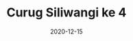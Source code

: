 ---
layout: post
title: "Curug Siliwangi ke 4"
description: "Curug Siliwangi ke 4 description"
location: 'Bandung Selatan'
province: 'Jawa Barat'
mdpl: ~1900
picture: '/images/adventure/rinjani/20210529_103137.jpg'
hikingdate: 'november 2020'
nfi: false
date: 2020-12-15
summit: true
categories: 'hiking'
inreview: true
tags: [hiking, adventure, curug-siliwangi]
permalink: /curug-siliwangi
comments: true
share: true
hidden: true
---